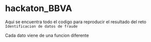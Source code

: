 # hackaton_BBVA
Aqui se encuentra todo el codigo para reproducir el resultado del reto `Identificacion de datos de fraude`



Cada dato viene de una funcion diferente
